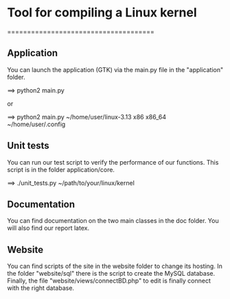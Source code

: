 
# Tool for compiling a Linux kernel #
=====================================

## Application ##

You can launch the application (GTK) via the main.py file 
in the "application" folder.

==> python2 main.py

or 

==> python2 main.py ~/home/user/linux-3.13 x86 x86_64 ~/home/user/.config

## Unit tests ##

You can run our test script to verify the performance of our functions.
This script is in the folder application/core.

==> ./unit_tests.py ~/path/to/your/linux/kernel


## Documentation ##

You can find documentation on the two main classes in the doc folder. 
You will also find our report latex.


## Website ##

You can find scripts of the site in the website folder to change its hosting. 
In the folder "website/sql" there is the script to create the MySQL database. 
Finally, the file "website/views/connectBD.php" to edit is finally connect 
with the right database.











